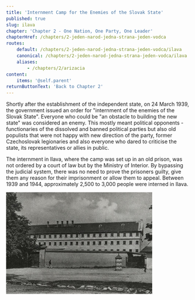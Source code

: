 ```yaml
---
title: 'Internment Camp for the Enemies of the Slovak State'
published: true
slug: ilava
chapter: 'Chapter 2 - One Nation, One Party, One Leader'
chapterHref: /chapters/2-jeden-narod-jedna-strana-jeden-vodca
routes:
    default: /chapters/2-jeden-narod-jedna-strana-jeden-vodca/ilava
    canonical: /chapters/2-jeden-narod-jedna-strana-jeden-vodca/ilava
    aliases:
        - /chapters/2/arizacia
content:
    items: '@self.parent'
returnButtonText: 'Back to Chapter 2'
---
```


<span class="drop-cap">S</span>hortly after the establishment of the independent state, on 24 March 1939, the government issued an order for "internment of the enemies of the Slovak State". Everyone who could be "an obstacle to building the new state" was considered an enemy. This mostly meant political opponents - functionaries of the dissolved and banned political parties but also old populists that were not happy with new direction of the party, former Czechoslovak legionaries and also everyone who dared to criticise the state, its representatives or allies in public.

The internment in Ilava, where the camp was set up in an old prison, was not ordered by a court of law but by the Ministry of Interior. By bypassing the judicial system, there was no need to prove the prisoners guilty, give them any reason for their imprisonment or allow them to appeal. Between 1939 and 1944, approximately 2,500 to 3,000 people were interned in Ilava.

[![ZInternment Camp for the Enemies of the Slovak State](Ilava_ZVJS.jpg "Internment Camp for the Enemies of the Slovak State")](http://www.zvjs.sk/?ustav-vykonu-trestu-vykonu-vazby)